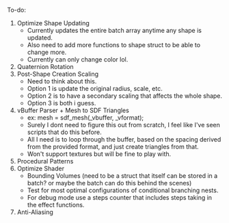 To-do:
1. Optimize Shape Updating
   - Currently updates the entire batch array anytime any shape is updated.
   - Also need to add more functions to shape struct to be able to change more.
   - Currently can only change color lol.
1. Quaternion Rotation
2. Post-Shape Creation Scaling
   - Need to think about this.
   - Option 1 is update the original radius, scale, etc.
   - Option 2 is to have a secondary scaling that affects the whole shape.
   - Option 3 is both i guess.
4. vBuffer Parser + Mesh to SDF Triangles
   - ex: mesh =  sdf_mesh(_vbuffer, _vformat);
   - Surely I dont need to figure this out from scratch, I feel like I've seen scripts that do this before.
   - All I need is to loop through the buffer, based on the spacing derived from the provided format, and just create triangles from that.
   - Won't support textures but will be fine to play with.
5. Procedural Patterns
6. Optimize Shader
   - Bounding Volumes (need to be a struct that itself can be stored in a batch? or maybe the batch can do this behind the scenes)
   - Test for most optimal configurations of conditional branching nests.
   - For debug mode use a steps counter that includes steps taking in the effect functions.
7. Anti-Aliasing
